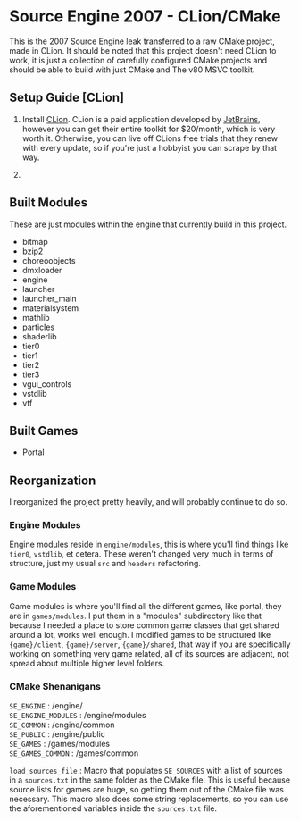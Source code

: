 # Source Engine 2007 - CLion/CMake

This is the 2007 Source Engine leak transferred to a raw CMake project, made in CLion. It should be noted
that this project doesn't need CLion to work, it is just a collection of carefully configured CMake projects and should
be able to build with just CMake and The v80 MSVC toolkit.

## Setup Guide [CLion]

1. Install [CLion](https://www.jetbrains.com/clion/). CLion is a paid application developed by [JetBrains](https://www.jetbrains.com/),
however you can get their entire toolkit for $20/month, which is very worth it. Otherwise, you can live off CLions free trials
that they renew with every update, so if you're just a hobbyist you can scrape by that way.

2. 

## Built Modules

These are just modules within the engine that currently build in this project.

- bitmap
- bzip2
- choreoobjects
- dmxloader
- engine
- launcher
- launcher_main
- materialsystem
- mathlib
- particles
- shaderlib
- tier0
- tier1
- tier2
- tier3
- vgui_controls
- vstdlib
- vtf

## Built Games
- Portal

## Reorganization

I reorganized the project pretty heavily, and will probably continue to do so.

### Engine Modules

Engine modules reside in `engine/modules`, this is where you'll find things like `tier0`, `vstdlib`, et cetera. These
weren't changed very much in terms of structure, just my usual `src` and `headers` refactoring.

### Game Modules

Game modules is where you'll find all the different games, like portal, they are in `games/modules`. I put them
in a "modules" subdirectory like that because I needed a place to store common game classes that get shared around
a lot, works well enough. I modified games to be structured like `{game}/client`, `{game}/server`, `{game}/shared`,
that way if you are specifically working on something very game related, all of its sources are adjacent, not spread
about multiple higher level folders.

### CMake Shenanigans

`SE_ENGINE` : /engine/  
`SE_ENGINE_MODULES` : /engine/modules  
`SE_COMMON` : /engine/common  
`SE_PUBLIC` : /engine/public  
`SE_GAMES` : /games/modules  
`SE_GAMES_COMMON` : /games/common  

`load_sources_file` : Macro that populates `SE_SOURCES` with a list of sources in a `sources.txt` in the same folder as the
CMake file. This is useful because source lists for games are huge, so getting them out of the CMake file was necessary.
This macro also does some string replacements, so you can use the aforementioned variables inside the `sources.txt` file.
